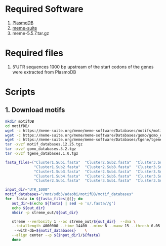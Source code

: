 # Required Software
1. [PlasmoDB](https://plasmodb.org/plasmo/app/fasta-tool/transcript)
2. [meme-suite](https://meme-suite.org/meme/tools/streme)
3. meme-5.5.7.tar.gz

# Required files
1.  5’UTR sequences 1000 bp upstream of the start codons of the genes were extracted from PlasmoDB

# Scripts


## 1. Download motifs
```bash
mkdir motifDB
cd motifDB/
wget -c https://meme-suite.org/meme/meme-software/Databases/motifs/motif_databases.12.25.tgz
wget -c https://meme-suite.org/meme/meme-software/Databases/gomo/gomo_databases.3.2.tgz
wget -c https://meme-suite.org/meme/meme-software/Databases/tgene/tgene_databases.1.0.tgz
tar -xvzf motif_databases.12.25.tgz
tar -xvzf gomo_databases.3.2.tgz
tar -xvzf tgene_databases.1.0.tgz
```

```bash
fasta_files=("Cluster1.Sub1.fasta"  "Cluster2.Sub2.fasta"  "Cluster3.Sub2.fasta" \
             "Cluster1.Sub2.fasta"  "Cluster2.Sub3.fasta"  "Cluster3.Sub3.fasta"  \
             "Cluster1.Sub3.fasta"  "Cluster2.Sub4.fasta"  "Cluster3.Sub4.fasta"  \
             "Cluster1.Sub4.fasta"  "Cluster2.Sub5.fasta"  "Cluster3.Sub5.fasta"  \
             "Cluster2.Sub1.fasta"  "Cluster3.Sub1.fasta"  "Cluster3.Sub6.fasta")

input_dir="UTR_1000"
motif_databases="/mnt/sdb3/adaobi/motifDB/motif_databases"
for  fasta in ${fasta_files[@]}; do
   out_dir=$(echo ${fasta} | sed -e 's/.fasta//g')
   echo ${out_dir}
   mkdir -p streme_out/${out_dir}

   streme --verbosity 1 --oc streme_out/${out_dir}  --dna \
   --totallength 4000000 --time 14400 --minw 8 --maxw 15 --thresh 0.05 \
    ‑‑with‑db=${motif_databases}    \
   --align center --p ${input_dir}/${fasta}
   done
```

